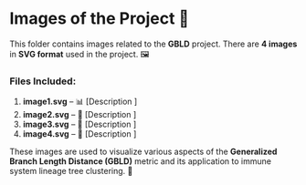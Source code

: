 # Images of the Project 🌄

This folder contains images related to the **GBLD** project. There are **4 images** in **SVG format** used in the project. 🖼️

### Files Included:

1. **image1.svg** – 📊 [Description ]
2. **image2.svg** – 🔬 [Description ]
3. **image3.svg** – 🌱 [Description ]
4. **image4.svg** – 🧬 [Description ]

These images are used to visualize various aspects of the **Generalized Branch Length Distance (GBLD)** metric and its application to immune system lineage tree clustering. 🌳

